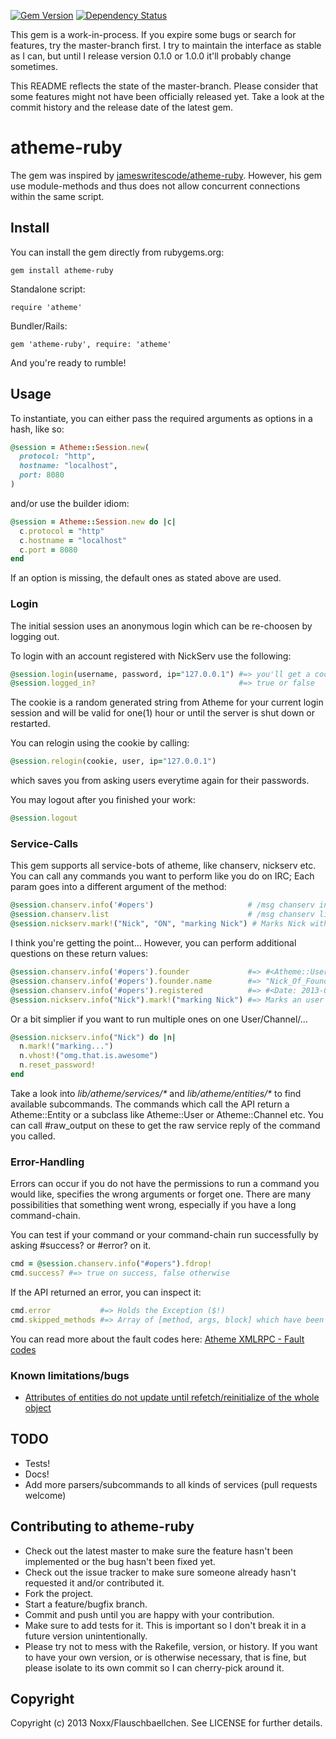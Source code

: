 [![Gem Version](https://badge.fury.io/rb/atheme-ruby.png)](http://badge.fury.io/rb/atheme-ruby) [![Dependency Status](https://gemnasium.com/Flauschbaellchen/atheme-ruby.png)](https://gemnasium.com/Flauschbaellchen/atheme-ruby)

This gem is a work-in-process. If you expire some bugs or search for features, try the master-branch first.
I try to maintain the interface as stable as I can, but until I release version 0.1.0 or 1.0.0 it'll probably change sometimes.

This README reflects the state of the master-branch.
Please consider that some features might not have been officially released yet.
Take a look at the commit history and the release date of the latest gem.

# atheme-ruby
The gem was inspired by [jameswritescode/atheme-ruby](https://github.com/jameswritescode/atheme-ruby/).
However, his gem use module-methods and thus does not allow concurrent connections within the same script.

## Install

You can install the gem directly from rubygems.org:

    gem install atheme-ruby

Standalone script:

    require 'atheme'

Bundler/Rails:

    gem 'atheme-ruby', require: 'atheme'

And you're ready to rumble!

## Usage

To instantiate, you can either pass the required arguments as options in a
hash, like so:
```ruby
@session = Atheme::Session.new(
  protocol: "http",
  hostname: "localhost",
  port: 8080
)
```
and/or use the builder idiom:
```ruby
@session = Atheme::Session.new do |c| 
  c.protocol = "http"
  c.hostname = "localhost"
  c.port = 8080
end
```
If an option is missing, the default ones as stated above are used.

### Login

The initial session uses an anonymous login which can be re-choosen by logging out.

To login with an account registered with NickServ use the following:
```ruby
@session.login(username, password, ip="127.0.0.1") #=> you'll get a cookie on success
@session.logged_in?                                #=> true or false
```
The cookie is a random generated string from Atheme for your current login session and will be valid for one(1) hour or until the server is shut down or restarted.

You can relogin using the cookie by calling:
```ruby
@session.relogin(cookie, user, ip="127.0.0.1")
```
which saves you from asking users everytime again for their passwords.

You may logout after you finished your work:
```ruby
@session.logout
```

### Service-Calls

This gem supports all service-bots of atheme, like chanserv, nickserv etc.
You can call any commands you want to perform like you do on IRC; Each param goes into a different argument of the method:
```ruby
@session.chanserv.info('#opers')                     # /msg chanserv info #opers
@session.chanserv.list                               # /msg chanserv list
@session.nickserv.mark!("Nick", "ON", "marking Nick") # Marks Nick with a note
```
I think you're getting the point...
However, you can perform additional questions on these return values:
```ruby
@session.chanserv.info('#opers').founder             #=> #<Atheme::User ...>
@session.chanserv.info('#opers').founder.name        #=> "Nick_Of_Founder"
@session.chanserv.info('#opers').registered          #=> #<Date: 2013-05-13 ((2456426j,0s,0n),+0s,2299161j)>
@session.nickserv.info("Nick").mark!("marking Nick") #=> Marks an user
```
Or a bit simplier if you want to run multiple ones on one User/Channel/...
```ruby
@session.nickserv.info("Nick") do |n|
  n.mark!("marking...")
  n.vhost!("omg.that.is.awesome")
  n.reset_password!
end
```
Take a look into _lib/atheme/services/*_ and _lib/atheme/entities/*_ to find available subcommands.
The commands which call the API return a Atheme::Entity or a subclass like Atheme::User or Atheme::Channel etc. You can call #raw_output on these to get the raw service reply of the command you called.

### Error-Handling

Errors can occur if you do not have the permissions to run a command you would like, specifies the wrong arguments or forget one.
There are many possibilities that something went wrong, especially if you have a long command-chain.

You can test if your command or your command-chain run successfully by asking #success? or #error? on it.
```ruby
cmd = @session.chanserv.info("#opers").fdrop!
cmd.success? #=> true on success, false otherwise
```
If the API returned an error, you can inspect it:
```ruby
cmd.error           #=> Holds the Exception ($!)
cmd.skipped_methods #=> Array of [method, args, block] which have been skipped due to the exception
```
You can read more about the fault codes here: [Atheme XMLRPC - Fault codes](https://github.com/atheme/atheme/blob/master/doc/XMLRPC#L106)


### Known limitations/bugs

* [Attributes of entities do not update until refetch/reinitialize of the whole object](https://github.com/Flauschbaellchen/atheme-ruby/issues/1)


TODO
----
* Tests!
* Docs!
* Add more parsers/subcommands to all kinds of services (pull requests welcome)

Contributing to atheme-ruby
---------------------------
 
* Check out the latest master to make sure the feature hasn't been implemented or the bug hasn't been fixed yet.
* Check out the issue tracker to make sure someone already hasn't requested it and/or contributed it.
* Fork the project.
* Start a feature/bugfix branch.
* Commit and push until you are happy with your contribution.
* Make sure to add tests for it. This is important so I don't break it in a future version unintentionally.
* Please try not to mess with the Rakefile, version, or history. If you want to have your own version, or is otherwise necessary, that is fine, but please isolate to its own commit so I can cherry-pick around it.

Copyright
---------

Copyright (c) 2013 Noxx/Flauschbaellchen. See LICENSE for further details.
